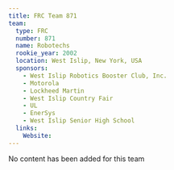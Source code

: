 ```yaml
---
title: FRC Team 871
team:
  type: FRC
  number: 871
  name: Robotechs
  rookie_year: 2002
  location: West Islip, New York, USA
  sponsors:
    - West Islip Robotics Booster Club, Inc.
    - Motorola
    - Lockheed Martin
    - West Islip Country Fair
    - UL
    - EnerSys
    - West Islip Senior High School
  links:
    Website: 
---
```

No content has been added for this team